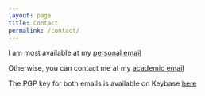 ```yaml
---
layout: page
title: Contact
permalink: /contact/
---
```


I am most available at my [personal email](mailto:andrew.nicolalde@gmail.com)

Otherwise, you can contact me at my [academic email](mailto:Andrew.Nicolalde.2016@live.rhul.ac.uk)

The PGP key for both emails is available on Keybase [here](https://keybase.io/andrewnicolalde)
